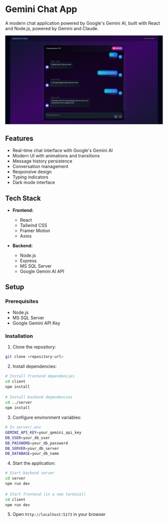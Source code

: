 # Gemini Chat App

A modern chat application powered by Google's Gemini AI, built with React and Node.js, powered by Gemini and Claude.

![Gemini Chat App Screenshot](screenshot/image2.png)

## Features

- Real-time chat interface with Google's Gemini AI
- Modern UI with animations and transitions
- Message history persistence
- Conversation management
- Responsive design
- Typing indicators
- Dark mode interface

## Tech Stack

- **Frontend:**

  - React
  - Tailwind CSS
  - Framer Motion
  - Axios

- **Backend:**
  - Node.js
  - Express
  - MS SQL Server
  - Google Gemini AI API

## Setup

### Prerequisites

- Node.js
- MS SQL Server
- Google Gemini API Key

### Installation

1. Clone the repository:

```bash
git clone <repository-url>
```

2. Install dependencies:

```bash
# Install frontend dependencies
cd client
npm install

# Install backend dependencies
cd ../server
npm install
```

3. Configure environment variables:

```bash
# In server/.env
GEMINI_API_KEY=your_gemini_api_key
DB_USER=your_db_user
DB_PASSWORD=your_db_password
DB_SERVER=your_db_server
DB_DATABASE=your_db_name
```

4. Start the application:

```bash
# Start backend server
cd server
npm run dev

# Start frontend (in a new terminal)
cd client
npm run dev
```

5. Open `http://localhost:5173` in your browser


